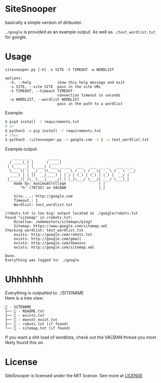 # SiteSnooper

basically a simple version of dirbuster.

`./google` is provided as an example output.
As well as `./test_wordlist.txt` for google.

# Usage

```
sitesnooper.py [-h] -s SITE -t TIMEOUT -w WORDLIST

options:
  -h, --help            show this help message and exit
  -s SITE, --site SITE  pass in the site URL
  -t TIMEOUT, --timeout TIMEOUT
                        connection timeout in seconds
  -w WORDLIST, --wordlist WORDLIST
                        pass in the path to a wordlist
```

Example:
```sh
$ pip3 install -r requirements.txt
# or
$ python3 -m pip install -r requirements.txt
# then
$ python3 .\sitesnooper.py -s google.com -t 1 -w test_wordlist.txt
```

Example output:
```
   _____ _ _        _____
  / ____(_) |      / ____|
 | (___  _| |_ ___| (___  _ __   ___   ___  _ __   ___ _ __
  \___ \| | __/ _ \\___ \| '_ \ / _ \ / _ \| '_ \ / _ \ '__|
  ____) | | ||  __/____) | | | | (_) | (_) | |_) |  __/ |
 |_____/|_|\__\___|_____/|_| |_|\___/ \___/| .__/ \___|_|
    made by: maximumtrollage               | |
       "h" (79735) on VACBAN               |_|

    Site....: http://google.com
    Timeout.: 1
    Wordlist: test_wordlist.txt

/robots.txt is too big! output located at ./google/robots.txt
Found "sitemap" in /robots.txt:
    Disallow: /webmasters/sitemaps/ping?
    Sitemap: https://www.google.com/sitemap.xml
Checking wordlist: test_wordlist.txt
    exists: http://google.com/robots.txt
    exists: http://google.com/gmail
    exists: http://google.com/domains
    exists: http://google.com/sitemap.xml

Done.
Everything was logged to: ./google
```

# Uhhhhhh

Everything is outputted to: ./SITENAME \
Here is a tree view:
```
📂 - SITENAME
├── 📄 - README.txt
├── 📄 - exists.txt
├── 📄 - doesnt_exist.txt
├── 📄 - robots.txt (if found)
└── 📄 - sitemap.txt (if found)
```

If you want a shit load of wordlists, check out the VACBAN thread you most likely found this on.

# License

SiteSnooper is licensed under the MIT license. See more at [LICENSE](./LICENSE)